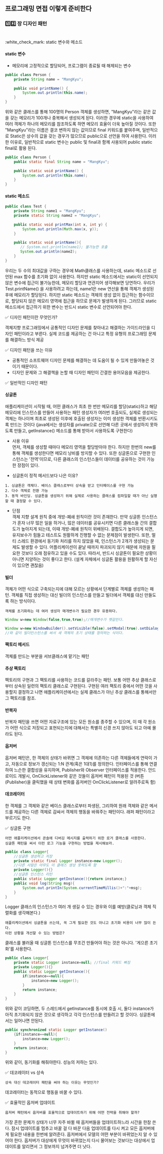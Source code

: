 ## 프로그래밍 면접 이렇게 준비한다

### :one::two: 장 디자인 패턴

<br>
:white_check_mark: static 변수와 메소드<br>

#### static 변수 <br>
- 메모리에 고정적으로 할당되어, 프로그램이 종료될 때 해제되는 변수
```java
public class Person {
    private String name = "MangKyu";
	    
	public void printName() {
	    System.out.println(this.name);
	}
}
```
위와 같은 클래스를 통해 100명의 Person 객체를 생성하면, "MangKyu"라는 같은 값을 갖는 메모리가 100개나 중복해서 생성되게 된다. 이러한 경우에 static을 사용하여 여러 객체가 하나의 메모리를 참조하도록 하면 메모리 효율이 더욱 높아질 것이다. 또한 "MangKyu"라는 이름은 결코 변하지 않는 값이므로 final 키워드를 붙여주며, 일반적으로 Static은 상수의 값을 갖는 경우가 많으므로 public으로 선언을 하여 사용한다. 이러한 이유로, 일반적으로 static 변수는 public 및 final과 함께 사용되어 public static final로 활용 된다.
```java
public class Person {
    public static final String name = "MangKyu";
         
    public static void printName() {
        System.out.println(this.name);
    }
}
```

#### static 메소드 <br>
```java
public class Test {
    private String name1 = "MangKyu";
    private static String name2 = "MangKyu";
 
    public static void printMax(int x, int y) {
        System.out.println(Math.max(x, y));
    }
         
    public static void printName(){
       // System.out.println(name1); 불가능한 호출
       System.out.println(name2);
    }
}
```
우리는 두 수의 최대값을 구하는 경우에 Math클래스를 사용하는데, static 메소드로 선언된 max 함수를 초기화 없이 사용한다. 하지만 static 메소드에서는 static이 선언되지 않은 변수에 접근이 불가능한데, 메모리 할당과 연관지어 생각해보면 당연하다. 우리가 Test.printName() 을 사용하려고 하는데, name1은 new 연산을 통해 객체가 생성된 후에 메모리가 할당된다. 하지만 static 메소드는 객체의 생성 없이 접근하는 함수이므로, 할당되지 않은 메모리 영역에 접근을 하므로 문제가 발생하게 된다. 그러므로 static 메소드에서 접근하기 위한 변수는 반드시 static 변수로 선언되어야 한다.


:white_check_mark: 디자인 패턴이란 무엇인가?

객체지향 프로그래밍에서 공통적인 디자인 문제를 찾아내고 해결하는 가이드라인을 디자인 패턴이라고 부른다. 실제 코드를 제공하는 건 아니고 특정 유형의 프로그래밍 문제를 해결하느 방식 제공

:white_check_mark: 디자인 패턴을 쓰는 이유

- 공통적인 소프트웨어 디자인 문제를 해결하는 데 도움이 될 수 있게 만들어놓은 것이기 때문이다.
- 디자인 문제와 그 해결책을 논할 때 디자인 패턴이 간결한 용어모음을 제공한다.

:white_check_mark: 일반적인 디자인 패턴

#### 싱글톤
애플리케이션이 시작될 때, 어떤 클래스가 최초 한 번만 메모리를 할당(static)하고 해당 메모리에 인스턴스를 만들어 사용하는 패턴
생성자가 여러번 호출되도, 실제로 생성되는 객체는 하나이며 최초로 생성된 이후에 호출된 생성자는 이미 생성한 객체를 반환시키도록 만드는 것이다
(java에서는 생성자를 private으로 선언해 다른 곳에서 생성하지 못하도록 만들고, getInstance() 메소드를 통해 받아서 사용하도록 구현한다)
- 사용 이유 <br>
먼저, 객체를 생성할 때마다 메모리 영역을 할당받아야 한다. 하지만 한번의 new를 통해 객체를 생성한다면 메모리 낭비를 방지할 수 있다.
또한 싱글톤으로 구현한 인스턴스는 '전역'이므로, 다른 클래스의 인스턴스들이 데이터를 공유하는 것이 가능한 장점이 있다.

- 싱글톤이 정적 메서드보다 나은 이유?
```
1. 싱글톤은 객체다. 베이스 클래스로부터 상속을 받고 인터페이스를 구현 가능
2. 다수 객체로 전환 가능
3. 동적 바인딩. 싱글톤을 생성하기 위해 실제로 사용하는 클래스를 컴파일할 때가 아닌 실행할 때 결정할 수 있다.
```
- 단점 <br>
객체 지향 설계 원칙 중에 개방-폐쇄 원칙이란 것이 존재한다.
만약 싱글톤 인스턴스가 혼자 너무 많은 일을 하거나, 많은 데이터를 공유시키면 다른 클래스들 간의 결합도가 높아지게 되는데, 이때 개방-폐쇄 원칙이 위배된다.
결합도가 높아지게 되면, 유지보수가 힘들고 테스트도 원활하게 진행할 수 없는 문제점이 발생한다.
또한, 멀티 스레드 환경에서 동기화 처리를 하지 않았을 때, 인스턴스가 2개가 생성되는 문제도 발생할 수 있다.
어플리케이션이 끝날 때까지 파괴되지 않기 때문에 자원을 필요한 것보다 오래 점유하고 있을 수도 있다.
따라서, 반드시 싱글톤이 필요한 상황이 아니면 지양하는 것이 좋다고 한다. (설계 자체에서 싱글톤 활용을 원활하게 할 자신이 있으면 괜찮음)

#### 빌더
객체가 어떤 식으로 구축되는지에 대해 모르는 상황에서 단계별로 객체를 생성하는 패턴. 객체를 직접 생성하는 대신 빌더의 인스턴스를 만들고 빌더에서 객체를 대신 만들도록 하는 방식이다.
```
객체를 초기화하는 데 여러 생성자 매개변수가 필요한 경우 유용하다.
```

```java
Window w=new Window(false,true,true);//매개변수가 헷갈린다.
```
```java
Window w=new WindowBuilder().setVisible(false).setModal(true).setDialog(true).build();
//와 같이 빌더인스턴스를 써서 새 객체의 초기 상태를 정의하는 식이다.
```

#### 팩토리 메서드
객체를 만드는 부분을 서브클래스에 맡기는 패턴

#### 추상 팩토리
팩토리의 구현과 그 팩토리를 사용하는 코드를 갈라주는 패턴. 보통 어떤 추상 클래스로부터 상속된 일련의 팩토리 클래스로 구현된다. 구현된 여러 팩토리 중에서 어떤 것을 사용할지 결정하고 나면 애플리케이션에서는 실제 클래스가 아닌 추상 클래스를 통해서만 그 팩토리를 참조.

#### 반복자
반복자 패턴을 쓰면 어떤 자료구조에 있는 모든 원소를 종주할 수 있으며, 이 때 각 원소가 어떤 식으로 저장되고 표현되는지에 대해서는 특별히 신경 쓰지 않아도 되고 아예 몰라도 된다.

#### 옵저버
옵저버 패턴은, 한 객체의 상태가 바뀌면 그 객체에 의존하는 다른 객체들에게 연락이 가고, 자동으로 정보가 갱신되는 1:N 관계(혹은 1대1)를 정의한다.
인터페이스를 통해 연결하여 느슨한 결합성을 유지하며, Publisher와 Observer 인터페이스를 적용한다.
안드로이드 개발시, OnClickListener와 같은 것들이 옵저버 패턴이 적용된 것 (버튼(Publisher)을 클릭했을 때 상태 변화를 옵저버인 OnClickListener로 알려주로독 함)

#### 데코레이터
한 객체를 그 객체와 같은 베이스 클래스로부터 파생된, 그리하여 원래 객체와 같은 메서드를 제공하는 다른 객체로 감싸서 객체의 행동을 바꿔주는 패턴이다.
래퍼 패턴이라고 부르기도 한다.

:white_check_mark: 싱글톤 구현
```
어떤 애플리케이션에서 콘솔에 디버깅 메시지를 출력하기 위한 로거 클래스를 사용한다. 
싱글톤 패턴을 써서 이런 로그 기능을 구현하는 방법을 제시해보라.
```

```java
public class Logger{
	//싱글톤 생성하고 저장
	private static final Logger instance=new Logger();
	//다른 사람은 아무도 이 클래스 생성 못하도록 함
	private Logger(){}
	//싱글톤 인스턴스 리턴
	public static Logger getInstance(){return instance;}
	public void log(String msg){
		System.out.printIn(System.currentTimeMillis()+":"+msg);
	}
}
```
Logger 클래스의 인스턴스가 여러 개 생길 수 있는 경우와 이를 예방(클로닝과 객체 직렬화를 생각해본다.)

```
애플리케이션에서 싱글톤을 쓰는데, 꼭 그게 필요한 것도 아니고 초기화 비용이 너무 많이 든다. 
이런 상황을 개선할 수 있는 방법은?
```
클래스를 불러올 때 싱글톤 인스턴스를  무조건 만들어야 하는 것은 아니다. '게으른 초기화'를 사용한다.

```java
public class Logger{
	private static Logger instance=null; //final 키워드 빠짐
	private Logger(){}
	public static Logger getInstance(){
		if(instance==null){
			instance=new Logger();
		}
		return instance;
	}
}
```

위와 같이 코딩하면, 두 스레드에서 getInstance를 동시에 호출 시, 둘다 instance가 아직 초기화되지 않은 것으로 생각하고 각각 인스턴스를 만들려고 할 것이다. 싱글톤에서는 일어나면 안된다.

```java
public synchronized static Logger getInstance()
	{if(instance==null){
		instance=new Logger();
	}
	return instance;
}
```
위와 같이, 동기화를 해줘야한다. 성능의 저하는 있다.

:white_check_mark: 데코레이터 vs 상속
```
상속 대신 데코레이터 패턴을 써야 하는 이유는 무엇인가?
```
데코레이터는 동적으로 행동을 바꿀 수 있다.

:white_check_mark: 효율적인 옵저버 업데이트
```
옵저버 패턴에서 옵저버를 효율적으로 업데이트하기 위해 어떤 전략을 취해야 할까?
```
가장 흔한 문제가 상태가 너무 자주 바뀔 때 옵저버들을 업데이트하느라 시간을 한참 쓴다.
잠시 업데이트를 멈추고 바꿀 걸 다 바꾼 다음 업데이트를 다시 켜고 모든 옵저버에게 필요한 내용을 한번에 알려준다.
옵저버에서 모델의 어떤 부분이 바뀌었는지 알 수 있어야 한다. 옵저버가 대상에게 무엇이 바뀌었는지 다시 물어보는 것보다는 대상에서 업데이트를 알리면서 그 정보까지 넘겨주면 더 낫다.

